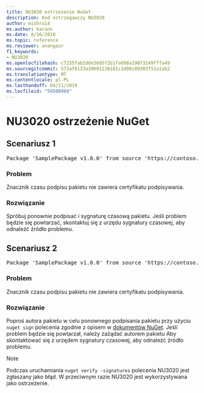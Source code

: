```yaml
---
title: NU3020 ostrzeżenie NuGet
description: Kod ostrzegawczy NU3020
author: mishra14
ms.author: karann
ms.date: 8/16/2018
ms.topic: reference
ms.reviewer: anangaur
f1_keywords:
- NU3020
ms.openlocfilehash: c7255fab2d8e3685f2b1fa098a19073249fffa49
ms.sourcegitcommit: 573af6133a39601136181c1d98c09303f51a1ab2
ms.translationtype: MT
ms.contentlocale: pl-PL
ms.lasthandoff: 04/11/2019
ms.locfileid: "59508960"
---
```

# <a name="nuget-warning-nu3020"></a>NU3020 ostrzeżenie NuGet

## <a name="scenario-1"></a>Scenariusz 1

<pre>Package 'SamplePackage v1.0.0' from source 'https://contoso.com/index.json': The timestamp does not have a signing certificate.</pre>

### <a name="issue"></a>Problem

Znacznik czasu podpisu pakietu nie zawiera certyfikatu podpisywania.


### <a name="solution"></a>Rozwiązanie

Spróbuj ponownie podpisać i sygnaturę czasową pakietu. Jeśli problem będzie się powtarzać, skontaktuj się z urzędu sygnatury czasowej, aby odnaleźć źródło problemu.



## <a name="scenario-2"></a>Scenariusz 2

<pre>Package 'SamplePackage v1.0.0' from source 'https://contoso.com/index.json': The primary signature's timestamp does not have a signing certificate.</pre>

### <a name="issue"></a>Problem

Znacznik czasu podpisu pakietu nie zawiera certyfikatu podpisywania.


### <a name="solution"></a>Rozwiązanie

Poproś autora pakietu w celu ponownego podpisania pakietu przy użyciu `nuget sign` polecenia zgodnie z opisem w [dokumentów NuGet](https://docs.microsoft.com/en-us/nuget/create-packages/sign-a-package). Jeśli problem będzie się powtarzał, należy zażądać autorem pakietu Aby skontaktować się z urzędem sygnatury czasowej, aby odnaleźć źródło problemu.


> [!Note]
> Podczas uruchamiania `nuget verify -signatures` polecenia NU3020 jest zgłaszany jako błąd. W przeciwnym razie NU3020 jest wykorzystywana jako ostrzeżenie.